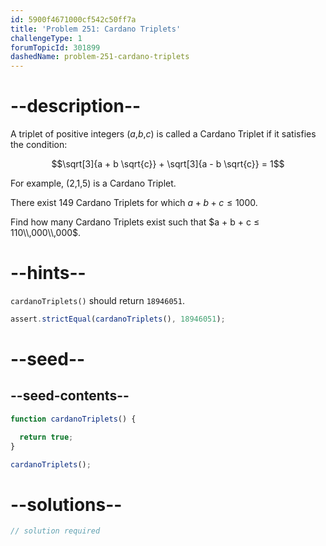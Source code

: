 ```yaml
---
id: 5900f4671000cf542c50ff7a
title: 'Problem 251: Cardano Triplets'
challengeType: 1
forumTopicId: 301899
dashedName: problem-251-cardano-triplets
---
```


# --description--

A triplet of positive integers ($a$,$b$,$c$) is called a Cardano Triplet if it satisfies the condition:

$$\sqrt[3]{a + b \sqrt{c}} + \sqrt[3]{a - b \sqrt{c}} = 1$$

For example, (2,1,5) is a Cardano Triplet.

There exist 149 Cardano Triplets for which $a + b + c ≤ 1000$.

Find how many Cardano Triplets exist such that $a + b + c ≤ 110\\,000\\,000$.

# --hints--

`cardanoTriplets()` should return `18946051`.

```js
assert.strictEqual(cardanoTriplets(), 18946051);
```

# --seed--

## --seed-contents--

```js
function cardanoTriplets() {

  return true;
}

cardanoTriplets();
```

# --solutions--

```js
// solution required
```
